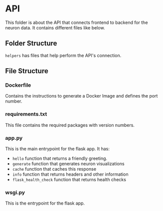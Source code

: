# API

This folder is about the API that connects frontend to backend for the neuron data. It contains different files like below.

## Folder Structure

`helpers` has files that help perform the API's connection.

## File Structure

### Dockerfile

Contains the instructions to generate a Docker Image and defines the port number. 

### requirements.txt

This file contains the required packages with version numbers.

### app.py

This is the main entrypoint for the flask app. It has:
* `hello` function that returns a friendly greeting.
* `generate` function that generates neuron visualizations
* `cache` function that caches this response
* `info` function that returns headers and other information
* `flask_health_check` function that returns health checks

### wsgi.py

This is the entrypoint for the flask app.
